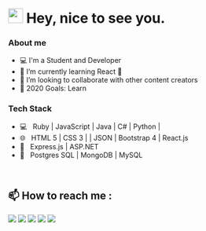<h1><img src="https://emojis.slackmojis.com/emojis/images/1531849430/4246/blob-sunglasses.gif?1531849430" width="30"/> Hey, nice to see you.</h1>

### About me

- 💻 I'm a Student and Developer
- 🌱 I’m currently learning React 🤣
- 👯 I’m looking to collaborate with other content creators
- 🥅 2020 Goals: Learn

### Tech Stack

- 💻 &nbsp; Ruby | JavaScript | Java | C# | Python |
- 🌐 &nbsp; HTML 5 | CSS 3 | | JSON | Bootstrap 4 | React.js
- 🧰 &nbsp; Express.js | ASP.NET
- 💾 &nbsp; Postgres SQL | MongoDB | MySQL

<!-- ### Connect with me: -->

<br />

## :mailbox: How to reach me :

[<img src="https://img.icons8.com/bubbles/50/000000/gmail.png"/>](mailto:nikeshghimire77@gmail.com)
[<img target="_blank" src="https://img.icons8.com/bubbles/50/000000/linkedin.png"/>](https://www.linkedin.com/in/nikesh-ghimire-738266bb/)
[<img target="_blank" src="https://img.icons8.com/bubbles/50/000000/github.png">](https://github.com/nikeshghimire77)
[<img target="_blank" src="https://img.icons8.com/bubbles/50/000000/twitter.png"/>](https://www.twitter.com/nikeshghimire77/)
[<img target="_blank" src="https://img.icons8.com/bubbles/50/000000/instagram-new.png"/>](https://www.instagram.com/nikeshghimire77/)
